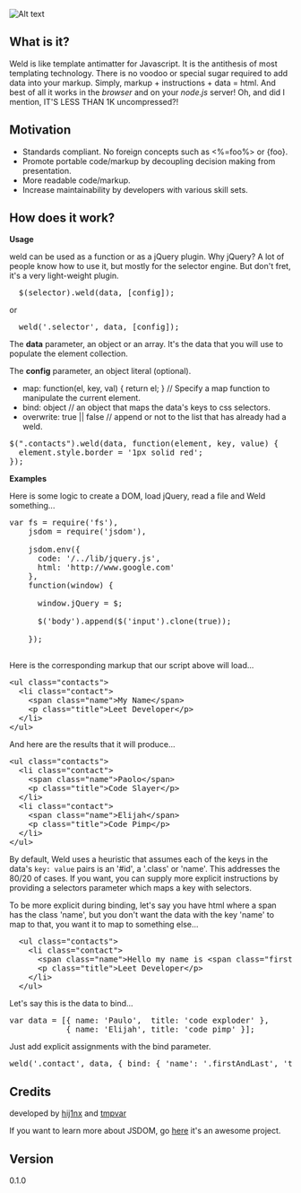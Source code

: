 
![Alt text](https://github.com/hij1nx/Weld/raw/master/demo/public/img/weld.png)<br/>

## What is it?

Weld is like template antimatter for Javascript. It is the antithesis of most templating technology. There is no voodoo or special sugar required to add data into your markup. Simply, markup + instructions + data = html. And best of all it works in the *browser* and on your *node.js* server! Oh, and did I mention, IT'S LESS THAN 1K uncompressed?!

## Motivation

- Standards compliant. No foreign concepts such as <%=foo%> or {foo}.
- Promote portable code/markup by decoupling decision making from presentation.
- More readable code/markup.
- Increase maintainability by developers with various skill sets.

## How does it work?

<b>Usage</b>

weld can be used as a function or as a jQuery plugin. Why jQuery? A lot of people know how to use it, but mostly for the selector  engine. But don't fret, it's a very light-weight plugin.

<pre>
  $(selector).weld(data, [config]);
</pre>
or
<pre>
  weld('.selector', data, [config]);
</pre>

The <b>data</b> parameter, an object or an array.
It's the data that you will use to populate the element collection.<br/>

The <b>config</b> parameter, an object literal (optional).

- map: function(el, key, val) { return el; } // Specify a map function to manipulate the current element.
- bind: object // an object that maps the data's keys to css selectors.
- overwrite: true || false // append or not to the list that has already had a weld.

<pre>
$(&quot;.contacts&quot;).weld(data, function(element, key, value) {
  element.style.border = &#x27;1px solid red&#x27;;
});
</pre>

<b>Examples</b>

Here is some logic to create a DOM, load jQuery, read a file and Weld something...
<pre>
var fs = require(&#x27;fs&#x27;),
    jsdom = require(&#x27;jsdom&#x27;),

    jsdom.env({
      code: &#x27;/../lib/jquery.js&#x27;,
      html: &#x27;http://www.google.com&#x27;
    },
    function(window) {

      window.jQuery = $;
      
      $(&#x27;body&#x27;).append($(&#x27;input&#x27;).clone(true));

    });

</pre>

Here is the corresponding markup that our script above will load...
<pre>
&lt;ul class=&quot;contacts&quot;&gt;
  &lt;li class=&quot;contact&quot;&gt;
    &lt;span class=&quot;name&quot;&gt;My Name&lt;/span&gt;
    &lt;p class=&quot;title&quot;&gt;Leet Developer&lt;/p&gt;
  &lt;/li&gt;
&lt;/ul&gt;
</pre>

And here are the results that it will produce...
<pre>
&lt;ul class=&quot;contacts&quot;&gt;
  &lt;li class=&quot;contact&quot;&gt;
    &lt;span class=&quot;name&quot;&gt;Paolo&lt;/span&gt;
    &lt;p class=&quot;title&quot;&gt;Code Slayer&lt;/p&gt;
  &lt;/li&gt;
  &lt;li class=&quot;contact&quot;&gt;
    &lt;span class=&quot;name&quot;&gt;Elijah&lt;/span&gt;
    &lt;p class=&quot;title&quot;&gt;Code Pimp&lt;/p&gt;
  &lt;/li&gt;  
&lt;/ul&gt;
</pre>

By default, Weld uses a heuristic that assumes each of the keys in the data's `key: value` pairs is an '#id', a '.class' or 'name'. This addresses the 80/20 of cases. If you want, you can supply more explicit instructions by providing a selectors parameter which maps a key with selectors.

To be more explicit during binding, let's say you have html where a span has the class 'name', but you don't want the data with the key 'name' to map to that, you want it to map to something else...

<pre>
  &lt;ul class=&quot;contacts&quot;&gt;
    &lt;li class=&quot;contact&quot;&gt;
      &lt;span class=&quot;name&quot;&gt;Hello my name is &lt;span class=&quot;firstAndLast&quot;&gt;My Name&lt;/span&gt;&lt;/span&gt;
      &lt;p class=&quot;title&quot;&gt;Leet Developer&lt;/p&gt;
    &lt;/li&gt;
  &lt;/ul&gt;
</pre>

Let's say this is the data to bind...

<pre>
var data = [{ name: &#x27;Paulo&#x27;,  title: &#x27;code exploder&#x27; },
            { name: &#x27;Elijah&#x27;, title: &#x27;code pimp&#x27; }];  
</pre>

Just add explicit assignments with the bind parameter.

<pre>
weld(&#x27;.contact&#x27;, data, { bind: { &#x27;name&#x27;: &#x27;.firstAndLast&#x27;, &#x27;title&#x27;: &#x27;.title&#x27; } });
</pre>

## Credits
developed by [hij1nx][2] and [tmpvar][3]

If you want to learn more about JSDOM, go [here][1] it's an awesome project.

## Version
0.1.0

[1]: https://github.com/tmpvar/jsdom
[2]: http://twitter.com/hij1nx
[3]: http://twitter.com/tmpvar
